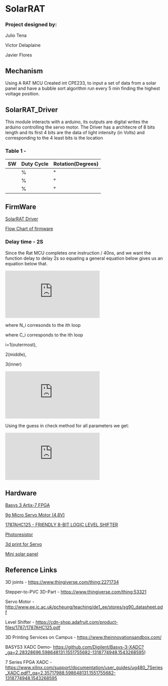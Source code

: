 # SolarRAT

### Project designed by:
Julio Tena

Victor Delaplaine

Javier Flores 

## Mechanism
Using A RAT MCU Created int CPE233, to input a set of data from a solar panel and have a bubble sort algorithm run every 5 min finding the highest voltage position.


## SolarRAT_Driver

This module interacts with a arduino, its outputs are digital writes the arduino
controlling the servo motor. The Driver has a architecre of 8 bits length and
its first 4 bits are the data of light intensity (in Volts) and corresponding to
the 4 least bits is the location



### Table 1 - 
 | SW  | Duty Cycle  | Rotation(Degrees)  | 
 |-----|-------------|--------------------|
 |   |     %      |    °              |  
 |   |    %    |    °             |  
 |   |   %   |    °            |  


## FirmWare

[SolarRAT Driver](https://github.com/ByVictorrr/SolarRAT/blob/master/SolarRAT_Driver/ASM/main.asm)

[Flow Chart of firmware](https://github.com/ByVictorrr/SolarRAT/tree/master/SolarRAT_Driver/ASM/Flowcharts/images/main.png)

### Delay time - 2S

Since the Rat MCU completes one instruction / 40ns, and we want the function delay to delay 2s so equating a general equation below gives us an equation below that.

![gen equation delay](https://latex.codecogs.com/gif.latex?N_%7B1%2C2%2C3tot%7D%20%3D%20%5B%5B%5B%5BN_%7B3%7D*C_%7B3%7D%5D&plus;N_%7B2%7D%20%5D%20*C_%7B2%7D%5D%20&plus;%20N_1%5D*%20C_1%20&plus;%20N_%7Bol%7D%20%250)

where N_i corresonds to the ith loop

where C_i corresponds to the ith loop

i=1(outermost),

2(middle),

3(inner)

![eqn 2s Delay](https://latex.codecogs.com/gif.latex?C_1%3D%5Cfrac%7B50000000-N_o%7D%7BC_2%5Cleft%28N_2&plus;N_3C_3%5Cright%29&plus;N_1%7D%3B%5Cquad%20%5C%3AN_3%5Cne%20%5Cfrac%7B-N_1-N_2C_2%7D%7BC_3C_2%7D)

Using the guess in check method for all parameters we get:


![plugging in to 2s delay](https://latex.codecogs.com/gif.latex?C_1%28N_%7Bol%7D%20%3D2%20%2CN_1%20%3D%2010%2C%20N_2%20%3D%204%2C%20N_3%3D%206%2C%20C_2%20%3D%20176%2C%20C_3%20%3D236%20%29%20%5Capprox%20201%250)





## Hardware
[Basys 3 Artix-7 FPGA](https://store.digilentinc.com/basys-3-artix-7-fpga-trainer-board-recommended-for-introductory-users/)

[9g Micro Servo Motor (4.8V)](https://www.robotshop.com/en/9g-micro-servo-motor-4-8v.html)

[1787AHC125 - FRIENDLY 8-BIT LOGIC LEVEL SHIFTER](https://www.adafruit.com/product/735)

[Photoresistor](https://www.adafruit.com/product/161)

[3d print for Servo](https://www.thingiverse.com/thing:2271734)

[Mini solar panel](https://www.amazon.com/gp/product/B0736W4HK1/ref=ppx_yo_dt_b_asin_title_o01_s00?ie=UTF8&psc=1)


## Reference Links

3D joints - 
https://www.thingiverse.com/thing:2271734

Stepper-to-PVC 3D-Part - 
https://www.thingiverse.com/thing:53321

Servo Motor - 
http://www.ee.ic.ac.uk/pcheung/teaching/de1_ee/stores/sg90_datasheet.pdf

Level Shifter - 
https://cdn-shop.adafruit.com/product-files/1787/1787AHC125.pdf

3D Printing Services on Campus - 
https://www.theinnovationsandbox.com/

BASYS3 XADC Demo- 
https://github.com/Digilent/Basys-3-XADC?_ga=2.28328696.598648131.1551755682-1318774948.1543268595)

7 Series FPGA XADC - 
https://www.xilinx.com/support/documentation/user_guides/ug480_7Series_XADC.pdf?_ga=2.35717988.598648131.1551755682-1318774948.1543268595
